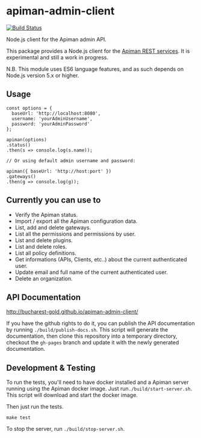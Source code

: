 # apiman-admin-client

[![Build Status](https://travis-ci.org/bucharest-gold/apiman-admin-client.svg?branch=master)](https://travis-ci.org/bucharest-gold/apiman-admin-client)

Node.js client for the Apiman admin API.

This package provides a Node.js client for the [Apiman REST services][1].
It is experimental and still a work in progress.

N.B. This module uses ES6 language features, and as such depends on Node.js version 5.x
or higher.

## Usage

    const options = {
      baseUrl: 'http://localhost:8080',
      username: 'yourAdminUsername',
      password: 'yourAdminPassword'
    };

    apiman(options)
    .status()
    .then(s => console.log(s.name));

    // Or using default admin username and password: 

    apiman({ baseUrl: 'http://host:port' })
    .gateways()
    .then(g => console.log(g));

## Currently you can use to

* Verify the Apiman status.
* Import / export all the Apiman configuration data.
* List, add and delete gateways.
* List all the permissions and permissions by user.
* List and delete plugins.
* List and delete roles.
* List all policy definitions.
* Get informations (APIs, Clients, etc..) about the current authenticated user.
* Update email and full name of the current authenticated user.
* Delete an organization. 

## API Documentation

http://bucharest-gold.github.io/apiman-admin-client/

If you have the github rights to do it, you can publish the API documentation by running
`./build/publish-docs.sh`. This script will generate the documentation, then clone this
repository into a temporary directory, checkout the `gh-pages` branch and update it with
the newly generated documentation.

## Development & Testing

To run the tests, you'll need to have docker installed and a Apiman server running using the 
Apiman docker image. Just run`./build/start-server.sh`. This script will download and start the docker
image.

Then just run the tests.

    make test

To stop the server, run `./build/stop-server.sh`.

[1]: http://www.apiman.io/latest/api-manager-restdocs.html